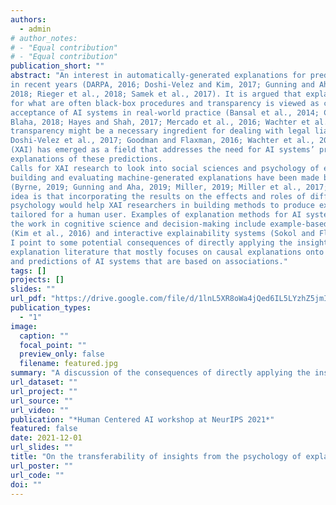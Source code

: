 ```yaml
---
authors:
  - admin
# author_notes:
# - "Equal contribution"
# - "Equal contribution"
publication_short: ""
abstract: "An interest in automatically-generated explanations for predictive AI systems has grown considerably
in recent years (DARPA, 2016; Doshi-Velez and Kim, 2017; Gunning and Aha, 2019; Montavon et al.,
2018; Rieger et al., 2018; Samek et al., 2017). It is argued that explanations provide transparency
for what are often black-box procedures and transparency is viewed as critical for fostering the
acceptance of AI systems in real-world practice (Bansal et al., 2014; Chen et al., 2014; Fallon and
Blaha, 2018; Hayes and Shah, 2017; Mercado et al., 2016; Wachter et al., 2017b), not least because
transparency might be a necessary ingredient for dealing with legal liability (Felzmann et al., 2019;
Doshi-Velez et al., 2017; Goodman and Flaxman, 2016; Wachter et al., 2017a). Explainable AI
(XAI) has emerged as a field that addresses the need for AI systems’ predictions to be followed by
explanations of these predictions.
Calls for XAI research to look into social sciences and psychology of explanation for insights on
building and evaluating machine-generated explanations have been made by a number of authors
(Byrne, 2019; Gunning and Aha, 2019; Miller, 2019; Miller et al., 2017; Molnar, 2020). The guiding
idea is that incorporating the results on the effects and roles of different kinds of explanations from
psychology would help XAI researchers in building methods to produce explanations that are better
tailored for a human user. Examples of explanation methods for AI systems that are inspired by
the work in cognitive science and decision-making include example-based explanations methods
(Kim et al., 2016) and interactive explainability systems (Sokol and Flach, 2020). In this work
I point to some potential consequences of directly applying the insights from the psychology of
explanation literature that mostly focuses on causal explanations onto explanations of the decisions
and predictions of AI systems that are based on associations."
tags: []
projects: []
slides: ""
url_pdf: "https://drive.google.com/file/d/1lnL5XR8oWa4jQed6IL5LYzhZ5jmIku2b/view"
publication_types:
  - "1"
image:
  caption: ""
  focal_point: ""
  preview_only: false
  filename: featured.jpg
summary: "A discussion of the consequences of directly applying the insights from the psychology of explanation (that mostly focuses on causal explanations) to explainable AI (where most AI systems are based on associations)."
url_dataset: ""
url_project: ""
url_source: ""
url_video: ""
publication: "*Human Centered AI workshop at NeurIPS 2021*"
featured: false
date: 2021-12-01
url_slides: ""
title: "On the transferability of insights from the psychology of explanation to explainable AI"
url_poster: ""
url_code: ""
doi: ""
---
```

